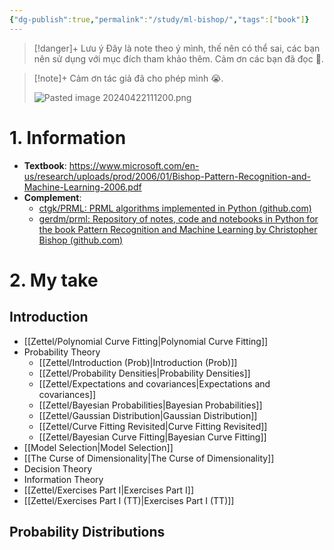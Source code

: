 ```yaml
---
{"dg-publish":true,"permalink":"/study/ml-bishop/","tags":["book"]}
---
```



>[!danger]+ Lưu ý
>Đây là note theo ý mình, thế nên có thể sai, các bạn nên sử dụng với mục đích tham khảo thêm. Cảm ơn các bạn đã đọc 🥰.

>[!note]+
>Cảm ơn tác giả đã cho phép mình 😭.
>
>![Pasted image 20240422111200.png](/img/user/Attachment/Pasted%20image%2020240422111200.png)
# 1. Information

- **Textbook**: https://www.microsoft.com/en-us/research/uploads/prod/2006/01/Bishop-Pattern-Recognition-and-Machine-Learning-2006.pdf
- **Complement**:
	- [ctgk/PRML: PRML algorithms implemented in Python (github.com)](https://github.com/ctgk/PRML)
	- [gerdm/prml: Repository of notes, code and notebooks in Python for the book Pattern Recognition and Machine Learning by Christopher Bishop (github.com)](https://github.com/gerdm/prml)
# 2. My take

## Introduction

- [[Zettel/Polynomial Curve Fitting\|Polynomial Curve Fitting]]
- Probability Theory
	- [[Zettel/Introduction (Prob)\|Introduction (Prob)]]
	- [[Zettel/Probability Densities\|Probability Densities]]
	- [[Zettel/Expectations and covariances\|Expectations and covariances]]
	- [[Zettel/Bayesian Probabilities\|Bayesian Probabilities]]
	- [[Zettel/Gaussian Distribution\|Gaussian Distribution]]
	- [[Zettel/Curve Fitting Revisited\|Curve Fitting Revisited]]
	- [[Zettel/Bayesian Curve Fitting\|Bayesian Curve Fitting]]
- [[Model Selection\|Model Selection]]
- [[The Curse of Dimensionality\|The Curse of Dimensionality]]
- Decision Theory
- Information Theory
- [[Zettel/Exercises Part I\|Exercises Part I]]
- [[Zettel/Exercises Part I (TT)\|Exercises Part I (TT)]]

## Probability Distributions